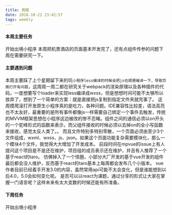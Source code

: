 ```yaml
---
title: 周报
date: 2018-10-21 23:42:57
tags: weekly
---
```


#### 本周主要任务

开始出境小程序
本周把机票酒店的页面基本开发完了，还有点组件传参的问题下周在需要研究一下。

#### 主要遇到问题

本周主要踩了上个星期留下来的坑`小程序less编译的时候会把js也顺便编译一下，导致页面打开有问题`，这周周一周二都在研究关于webpack的渲染原理以及各种插件的代码，一度想要写个loader来实现less编译成wxss，但是想想时间可能不太够所以放弃了，想到了一个简单的方案：就是直接把js复制到指定文件夹就完事了。
这周摸爬滚打开发原生小程序真的是吃力，各种问题。IDE兼容性比较差，语法高亮也不太友好，最重要的是所有事件都像js一样需要自己绑定一个事件去触发，传统的MVVM框架思想在小程序这边被改的惨不忍睹。组件之间的通信必须以on开头的一个驼峰形式的函数来表示，而父组件接收的时候必须以去掉on的全小写函数来接收，感觉太反人类了。。
而且文件特别多特别零散，一个页面必须由至少3个文件组成，wxml、wxss、js、json。如果这个页面功能复杂需要模块化，那么一个模块4个文件，我觉得大大增加了开发成本。
前段时间在mpvue的issue上有人提问这个项目是不是还在维护，项目组的成员表示还在维护，并且有人推荐了一个基于react的taro。
仿佛掉入了一个怪圈，小部分大厂开发的基于vue开发的组件最后都会没人维护，反而基于react的taro基本上每周都会发布几个小版本。
vue作者目前已经着手开发3.0的内容，虽然常用api可能不太会变化，但是谁能想到以后4.0，5.0会如何变化呢。
是否可以以react为课题，通过分享的形式让大家在掌握一门语言呢？这样未来有太大变数的时候还能有所准备。

#### 下周任务

开始出境小程序
